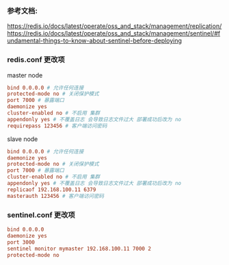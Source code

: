 ### 参考文档:
https://redis.io/docs/latest/operate/oss_and_stack/management/replication/
https://redis.io/docs/latest/operate/oss_and_stack/management/sentinel/#fundamental-things-to-know-about-sentinel-before-deploying
### redis.conf 更改项

master node
```conf
bind 0.0.0.0 # 允许任何连接
protected-mode no # 关闭保护模式
port 7000 # 暴露端口
daemonize yes
cluster-enabled no # 不启用 集群
appendonly yes # 不覆盖日志 会导致日志文件过大 部署成功后改为 no
requirepass 123456 # 客户端访问密码
```

slave node
```conf
bind 0.0.0.0 # 允许任何连接
daemonize yes
protected-mode no # 关闭保护模式
port 7000 # 暴露端口
cluster-enabled no # 不启用 集群
appendonly yes # 不覆盖日志 会导致日志文件过大 部署成功后改为 no
replicaof 192.168.100.11 6379
masterauth 123456 # 客户端访问密码
```

### sentinel.conf 更改项

```conf
bind 0.0.0.0
daemonize yes
port 3000
sentinel monitor mymaster 192.168.100.11 7000 2
protected-mode no
```
